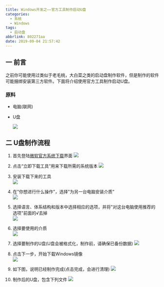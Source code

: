 ```yaml
---
title: Windows开发之——官方工具制作启动U盘
categories:
  - 系统
  - Windows
tags:
  - 启动盘
abbrlink: 802271aa
date: 2019-09-04 21:57:42
---
```

## 一 前言
之前你可能使用过类似于老毛桃，大白菜之类的启动盘制作软件，但是制作的软件可能捆绑安装第三方软件。下面将介绍使用官方工具制作启动U盘。  

<!--more-->


### 原料
* 电脑(联网)
* U盘

    ![][1]

## 二 U盘制作流程
1. 首先登陆[微软官方系统下载][2]界面
	![][3]

2. 点击“立即下载工具”用来下载所需的系统版本
	![][4]
3. 安装下载下来的工具  
	![][5]
4. 在"你想进行什么操作"，选择"为另一台电脑安装介质"  
	![][6]
5. 选择语言、体系结构和版本中选择相应的选项，并将"对这台电脑使用推荐的选项"前面的√去掉  
	![][7]
6. 选择要使用的介质   
	![][8]

7. 选择要制作的U盘(U盘会被格式化，制作前，请确保已备份数据)
	![][9]
8. 点击下一步，开始下载Windows镜像  
	![][10]

9. 如下图，说明已经制作完成(点击完成，会进行清理)
	![][11]
10. 制作后的U盘，包含下列文件
	![][12]




[1]: https://fastly.jsdelivr.net/gh/PGzxc/CDN@master/blog-image/windows-pure-win-10.png
[2]: https://www.microsoft.com/zh-cn/software-download/windows10/
[3]: https://fastly.jsdelivr.net/gh/PGzxc/CDN@master/blog-image/windows-win-10-tools-site.png
[4]: https://fastly.jsdelivr.net/gh/PGzxc/CDN@master/blog-image/windows-win-10-tool-download.png
[5]: https://fastly.jsdelivr.net/gh/PGzxc/CDN@master/blog-image/windows-win-10-software-install.png
[6]: https://fastly.jsdelivr.net/gh/PGzxc/CDN@master/blog-image/windows-win-10-what-to-do.png
[7]: https://fastly.jsdelivr.net/gh/PGzxc/CDN@master/blog-image/windows-win-10-language-other.png
[8]: https://fastly.jsdelivr.net/gh/PGzxc/CDN@master/blog-image/windows-win-10-u-pan.png
[9]: https://fastly.jsdelivr.net/gh/PGzxc/CDN@master/blog-image/windows-win-10-u-pan-select.png
[10]: https://fastly.jsdelivr.net/gh/PGzxc/CDN@master/blog-image/windows-win-10-make.png
[11]: https://fastly.jsdelivr.net/gh/PGzxc/CDN@master/blog-image/windows-win-10-finish.png
[12]: https://fastly.jsdelivr.net/gh/PGzxc/CDN@master/blog-image/windows-win-10-finish-upan-files.png